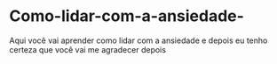 # Como-lidar-com-a-ansiedade-
Aqui você vai aprender como lidar com a ansiedade e depois eu tenho certeza que você vai me agradecer depois
